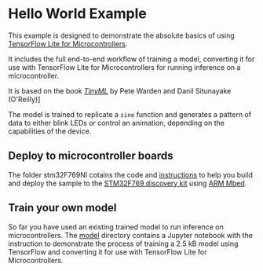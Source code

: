 # Hello World Example

This example is designed to demonstrate the absolute basics of using [TensorFlow
Lite for Microcontrollers](https://www.tensorflow.org/lite/microcontrollers).

It includes the full end-to-end workflow of training a model, converting it for
use with TensorFlow Lite for Microcontrollers for running inference on a
microcontroller.

It is based on the book [*TinyML*](https://www.oreilly.com/library/view/tinyml/9781492052036/) by Pete Warden and Danil Situnayake (O'Reilly)]

The model is trained to replicate a `sine` function and generates a pattern of
data to either blink LEDs or control an animation, depending on the capabilities
of the device.

## Deploy to microcontroller boards

The folder stm32F769NI cotains the code and [instructions](stm32F769NI/) to help you build and deploy the sample to the [STM32F769 discovery kit](https://www.st.com/en/evaluation-tools/32f769idiscovery.html)
using [ARM Mbed](https://github.com/ARMmbed/mbed-cli).

## Train your own model

So far you have used an existing trained model to run inference on
microcontrollers. The [model](/model/train_hello_world_model.ipynb) directory contains a Jupyter notebook with the instruction to demonstrate the process of training a 2.5 kB model using TensorFlow and converting it for use with TensorFlow Lite for Microcontrollers.